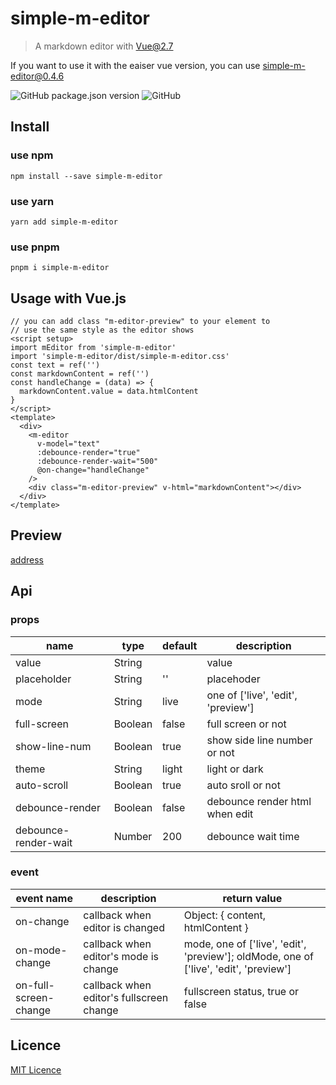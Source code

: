 # simple-m-editor

> A markdown editor with Vue@2.7

If you want to use it with the eaiser vue version, you can use simple-m-editor@0.4.6

![GitHub package.json version](https://img.shields.io/github/package-json/v/hellomrbigshot/simple-m-editor)
![GitHub](https://img.shields.io/github/license/hellomrbigshot/simple-m-editor)

## Install

### use npm
```
npm install --save simple-m-editor
```
### use yarn
```
yarn add simple-m-editor
```
### use pnpm
```
pnpm i simple-m-editor
```

## Usage with Vue.js

```
// you can add class "m-editor-preview" to your element to
// use the same style as the editor shows
<script setup>
import mEditor from 'simple-m-editor'
import 'simple-m-editor/dist/simple-m-editor.css'
const text = ref('')
const markdownContent = ref('')
const handleChange = (data) => {
  markdownContent.value = data.htmlContent
}
</script>
<template>
  <div>
    <m-editor
      v-model="text"
      :debounce-render="true"
      :debounce-render-wait="500"
      @on-change="handleChange"
    />
    <div class="m-editor-preview" v-html="markdownContent"></div>
  </div>
</template>
```

## Preview

[address](https://hellomrbigshot.github.io/simple-m-editor/index.html)

## Api

### props

| name       | type   | default     | description     |
| ---------- | -------| ----------- | --------------- |
| value      | String |             | value           |
| placeholder| String | ''     | placehoder      |
| mode       | String | live        | one of ['live', 'edit', 'preview']|
| full-screen | Boolean| false       | full screen or not |
| show-line-num| Boolean| true        | show side line number or not |
| theme      | String | light       | light or dark   |
| auto-scroll| Boolean| true        | auto sroll or not |
| debounce-render | Boolean | false | debounce render html when edit |
| debounce-render-wait | Number | 200 | debounce wait time |



### event

| event name | description | return value |
| -------  | ------ | -----------    |
| on-change | callback when editor is changed | Object: { content, htmlContent } |
| on-mode-change | callback when editor's mode is change | mode, one of ['live', 'edit', 'preview']; oldMode, one of ['live', 'edit', 'preview'] |
| on-full-screen-change | callback when editor's fullscreen change | fullscreen status, true or false |


## Licence

[MIT Licence](./LICENSE)
